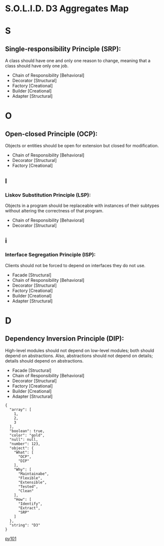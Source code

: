 # S.O.L.I.D. D3 Aggregates Map

# S
## Single-responsibility Principle (SRP):
A class should have one and only one reason to change, meaning that a class should have only one job.

- Chain of Responsibility [Behavioral]
- Decorator [Structural]
- Factory [Creational]
- Builder [Creational]
- Adapter [Structural]

# O
## Open-closed Principle (OCP):
Objects or entities should be open for extension but closed for modification.

- Chain of Responsibility [Behavioral]
- Decorator [Structural]
- Factory [Creational]

## **l**
### Liskov Substitution Principle (LSP):
Objects in a program should be replaceable with instances of their subtypes without altering the correctness of that program.

- Chain of Responsibility [Behavioral]
- Decorator [Structural]

## **i**
### Interface Segregation Principle (ISP):
Clients should not be forced to depend on interfaces they do not use.

- Facade [Structural]
- Chain of Responsibility [Behavioral]
- Decorator [Structural]
- Factory [Creational]
- Builder [Creational]
- Adapter [Structural]

# D
## Dependency Inversion Principle (DIP):
High-level modules should not depend on low-level modules; both should depend on abstractions. Also, abstractions should not depend on details; details should depend on abstractions.

- Facade [Structural]
- Chain of Responsibility [Behavioral]
- Decorator [Structural]
- Factory [Creational]
- Builder [Creational]
- Adapter [Structural]

```
{
  "array": [
    1,
    2,
    3
  ],
  "boolean": true,
  "color": "gold",
  "null": null,
  "number": 123,
  "object": {
    "What": [
      "OCP",
      "DIP"
    ],
    "Why": [
      "Maintainabe",
      "Flexible",
      "Extensible",
      "Tested",
      "Clean"
    ],
    "How": [
      "Identify",
      "Extract",
      "SRP"
    ]
  },
  "string": "D3"
}
```

[py101](https://github.com/foster-academy/py101)
